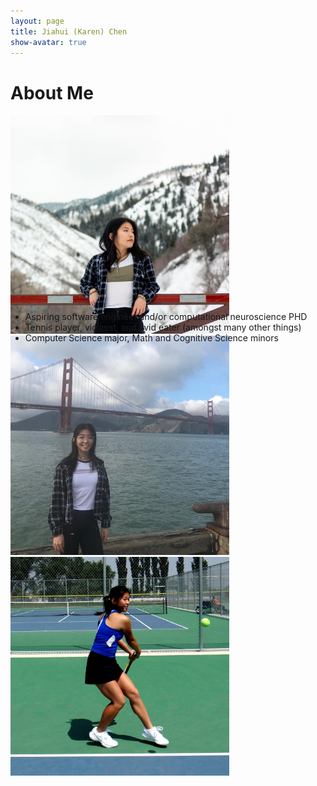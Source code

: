 ```yaml
---
layout: page
title: Jiahui (Karen) Chen
show-avatar: true
---
```

# About Me

<div class="images" position="relative" style="width:950px;height:300px">
  <div class="imgContainer">
    <img src="/img/snowy_sqr.jpg" alt="me1" style="width:350px">
  </div>
  <div class="imgContainer">
    <img src="/img/bridge_sqr.jpg" alt="me2" style="width:350px">
  </div>
  <div class="imgContainer">
    <img src="/img/tennis_sqr.jpg" alt="me3" style="width:350px">
  </div>
</div>
<div style="width:800px">
  <p>
    <ul>
      <li>Aspiring software engineer and/or computational neuroscience PHD </li>
      <li>Tennis player, violinist, and avid eater (amongst many other things)</li>
      <li>Computer Science major, Math and Cognitive Science minors</li>
    </ul>
  </p>
</div>
